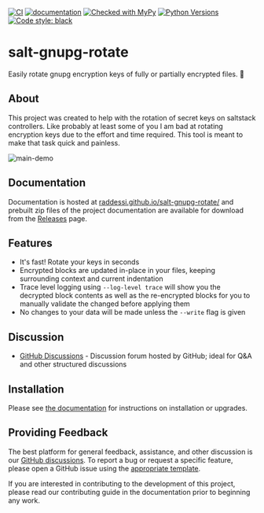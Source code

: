 [![CI](https://github.com/raddessi/salt-gnupg-rotate/actions/workflows/ci.yaml/badge.svg?branch=main)](https://github.com/raddessi/salt-gnupg-rotate/actions/workflows/ci.yaml)
[![documentation](https://img.shields.io/badge/docs-sphinx%20furo-blue.svg?style=flat)](https://github.com/pradyunsg/furo)
[![Checked with MyPy](https://img.shields.io/badge/mypy-checked-blue.svg)](http://mypy-lang.org/)
[![Python Versions](https://img.shields.io/badge/python-3.8%20|%203.9%20|%203.10%20|%203.11%20|%203.12-blue.svg)](#salt-gnupg-rotate)
[![Code style: black](https://img.shields.io/badge/code%20style-black-000000.svg)](https://github.com/psf/black)

<!-- sphinx-include-starts-here -->

# salt-gnupg-rotate

Easily rotate gnupg encryption keys of fully or partially encrypted files. 🧂

## About

This project was created to help with the rotation of secret keys on saltstack
controllers. Like probably at least some of you I am bad at rotating encryption
keys due to the effort and time required. This tool is meant to make that task
quick and painless.

![main-demo](https://github.com/raddessi/salt-gnupg-rotate/assets/6693022/22e550e8-2a92-453b-aba4-11681a0d4571)

## Documentation

Documentation is hosted at
[raddessi.github.io/salt-gnupg-rotate/](https://raddessi.github.io/salt-gnupg-rotate/)
and prebuilt zip files of the project documentation are available for download
from the [Releases](https://github.com/raddessi/salt-gnupg-rotate/releases)
page.

## Features

- It's fast! Rotate your keys in seconds
- Encrypted blocks are updated in-place in your files, keeping surrounding
  context and current indentation
- Trace level logging using `--log-level trace` will show you the decrypted
  block contents as well as the re-encrypted blocks for you to manually validate
  the changed before applying them
- No changes to your data will be made unless the `--write` flag is given

## Discussion

- [GitHub Discussions](https://github.com/raddessi/salt-gnupg-rotate/discussions) -
  Discussion forum hosted by GitHub; ideal for Q&A and other structured
  discussions

<!-- sphinx-include-stops-here -->

## Installation

Please see [the documentation](https://raddessi.github.io/salt-gnupg-rotate/)
for instructions on installation or upgrades.

## Providing Feedback

The best platform for general feedback, assistance, and other discussion is our
[GitHub discussions](https://github.com/raddessi/salt-gnupg-rotate/discussions).
To report a bug or request a specific feature, please open a GitHub issue using
the
[appropriate template](https://github.com/raddessi/salt-gnupg-rotate/issues/new/choose).

If you are interested in contributing to the development of this project, please
read our contributing guide in the documentation prior to beginning any work.
